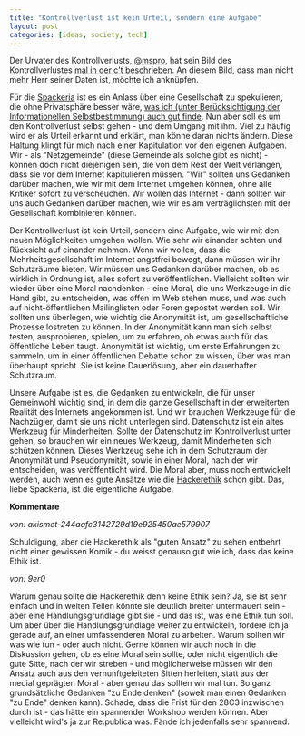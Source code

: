 ```yaml
---
title: "Kontrollverlust ist kein Urteil, sondern eine Aufgabe"
layout: post
categories: [ideas, society, tech]
---
```

Der Urvater des Kontrollverlusts, <a href="https://twitter.com/#!/mspro">@mspro</a>, hat sein Bild des Kontrollverlustes <a href="http://www.heise.de/ct/artikel/Archaeologie-der-Zukunft-1029002.html">mal in der c't beschrieben</a>. An diesem Bild, dass man nicht mehr Herr seiner Daten ist, möchte ich anknüpfen.

Für die <a href="http://blog.spackeria.org/">Spackeria</a> ist es ein Anlass über eine Gesellschaft zu spekulieren, die ohne Privatsphäre besser wäre, <a href="https://9er0.wordpress.com/2011/10/18/im-offenen-geist-liegen-datenschutz-und-post-privacy-dicht-zusammen/">was ich (unter Berücksichtigung der Informationellen Selbstbestimmung) auch gut finde</a>. Nun aber soll es um den Kontrollverlust selbst gehen - und dem Umgang mit ihm. Viel zu häufig wird er als Urteil erkannt und erklärt, man könne daran nichts ändern. Diese Haltung klingt für mich nach einer Kapitulation vor den eigenen Aufgaben. Wir - als "Netzgemeinde" (diese Gemeinde als solche gibt es nicht) - können doch nicht diejenigen sein, die von dem Rest der Welt verlangen, dass sie vor dem Internet kapitulieren müssen. "Wir" sollten uns Gedanken darüber machen, wie wir mit dem Internet umgehen können, ohne alle Kritiker sofort zu verscheuchen. Wir wollen das Internet - dann sollten wir uns auch Gedanken darüber machen, wie wir es am verträglichsten mit der Gesellschaft kombinieren können.

Der Kontrollverlust ist kein Urteil, sondern eine Aufgabe, wie wir mit den neuen Möglichkeiten umgehen wollen. Wie sehr wir einander achten und Rücksicht auf einander nehmen. Wenn wir wollen, dass die Mehrheitsgesellschaft im Internet angstfrei bewegt, dann müssen wir ihr Schutzräume bieten. Wir müssen uns Gedanken darüber machen, ob es wirklich in Ordnung ist, alles sofort zu veröffentlichen. Vielleicht sollten wir wieder über eine Moral nachdenken - eine Moral, die uns Werkzeuge in die Hand gibt, zu entscheiden, was offen im Web stehen muss, und was auch auf nicht-öffentlichen Mailinglisten oder Foren gepostet werden soll. Wir sollten uns überlegen, wie wichtig die Anonymität ist, um gesellschaftliche Prozesse lostreten zu können. In der Anonymität kann man sich selbst testen, ausprobieren, spielen, um zu erfahren, ob etwas auch für das öffentliche Leben taugt. Anonymität ist wichtig, um erste Erfahrungen zu sammeln, um in einer öffentlichen Debatte schon zu wissen, über was man überhaupt spricht. Sie ist keine Dauerlösung, aber ein dauerhafter Schutzraum.

Unsere Aufgabe ist es, die Gedanken zu entwickeln, die für unser Gemeinwohl wichtig sind, in dem die ganze Gesellschaft in der erweiterten Realität des Internets angekommen ist. Und wir brauchen Werkzeuge für die Nachzügler, damit sie uns nicht unterlegen sind. Datenschutz ist ein altes Werkzeug für Minderheiten. Sollte der Datenschutz im Kontrollverlust unter gehen, so brauchen wir ein neues Werkzeug, damit Minderheiten sich schützen können. Dieses Werkzeug sehe ich in dem Schutzraum der Anonymität und Pseudonymität, sowie in einer Moral, nach der wir entscheiden, was veröffentlicht wird. Die Moral aber, muss noch entwickelt werden, auch wenn es gute Ansätze wie die <a href="http://www.ccc.de/hackerethics">Hackerethik</a> schon gibt.
Das, liebe Spackeria, ist die eigentliche Aufgabe.
		

__Kommentare__
			
_von: akismet-244aafc3142729d19e925450ae579907_
			
Schuldigung, aber die Hackerethik als "guten Ansatz" zu sehen entbehrt nicht einer gewissen Komik - du weisst genauso gut wie ich, dass das keine Ethik ist.

			
_von: 9er0_
			
Warum genau sollte die Hackerethik denn keine Ethik sein? Ja, sie ist sehr einfach und in weiten Teilen könnte sie deutlich breiter untermauert sein - aber eine Handlungsgrundlage gibt sie - und das ist, was eine Ethik tun soll.
Um aber über die Handlungsgrundlage weiter zu entwickeln, fordere ich ja gerade auf, an einer umfassenderen Moral zu arbeiten. Warum sollten wir was wie tun - oder auch nicht. Gerne können wir auch noch in die Diskussion gehen, ob es eine Moral sein sollte, oder nicht eigentlich die gute Sitte, nach der wir streben - und möglicherweise müssen wir den Ansatz auch aus den vernunftgeleiteten Sitten herleiten, statt aus der medial geprägten Moral - aber genau das sollten wir mal tun. So ganz grundsätzliche Gedanken "zu Ende denken" (soweit man einen Gedanken "zu Ende" denken kann). Schade, dass die Frist für den 28C3 inzwischen durch ist - das hätte ein spannender Workshop werden können. Aber vielleicht wird's ja zur Re:publica was. Fände ich jedenfalls sehr spannend.

